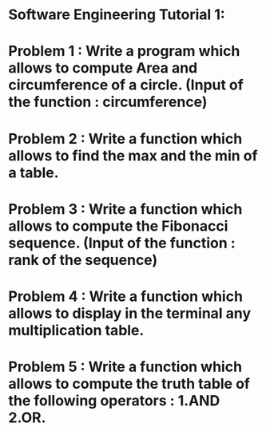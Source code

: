 # Software Engineering Tutorial 1: 
# Problem 1 : Write a program which allows to compute Area and circumference of a circle. (Input of the function : circumference)
# Problem 2 : Write a function which allows to find the max and the min of a table.
# Problem 3 : Write a function which allows to compute the Fibonacci sequence. (Input of the function : rank of the sequence)
# Problem 4 : Write a function which allows to display in the terminal any multiplication table.
# Problem 5 : Write a function which allows to compute the truth table of the following operators : 1.AND 2.OR.
